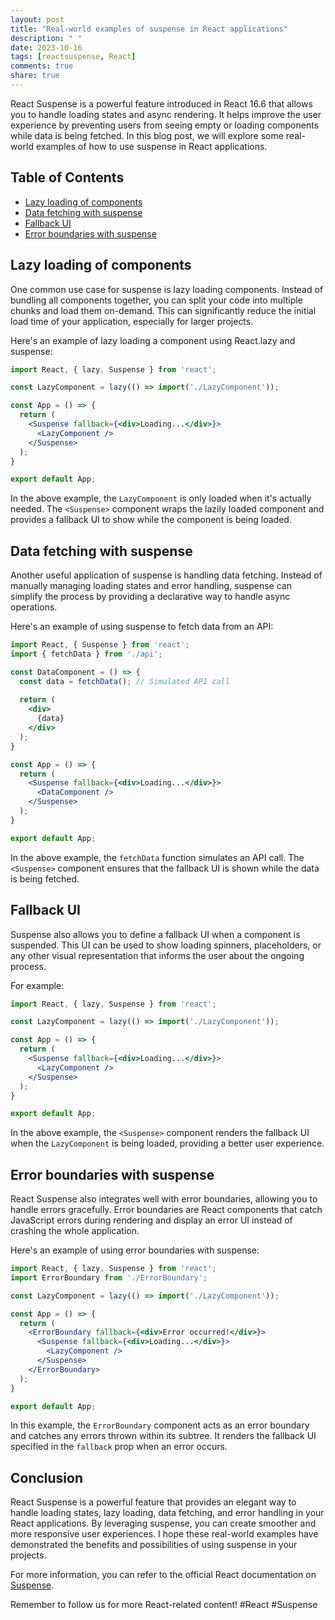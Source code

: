 ```yaml
---
layout: post
title: "Real-world examples of suspense in React applications"
description: " "
date: 2023-10-16
tags: [reactsuspense, React]
comments: true
share: true
---
```


React Suspense is a powerful feature introduced in React 16.6 that allows you to handle loading states and async rendering. It helps improve the user experience by preventing users from seeing empty or loading components while data is being fetched. In this blog post, we will explore some real-world examples of how to use suspense in React applications. 

## Table of Contents
- [Lazy loading of components](#lazy-loading-of-components)
- [Data fetching with suspense](#data-fetching-with-suspense)
- [Fallback UI](#fallback-ui)
- [Error boundaries with suspense](#error-boundaries-with-suspense)

## Lazy loading of components

One common use case for suspense is lazy loading components. Instead of bundling all components together, you can split your code into multiple chunks and load them on-demand. This can significantly reduce the initial load time of your application, especially for larger projects.

Here's an example of lazy loading a component using React.lazy and suspense:

```jsx
import React, { lazy, Suspense } from 'react';

const LazyComponent = lazy(() => import('./LazyComponent'));

const App = () => {
  return (
    <Suspense fallback={<div>Loading...</div>}>
      <LazyComponent />
    </Suspense>
  );
}

export default App;
```

In the above example, the `LazyComponent` is only loaded when it's actually needed. The `<Suspense>` component wraps the lazily loaded component and provides a fallback UI to show while the component is being loaded.

## Data fetching with suspense

Another useful application of suspense is handling data fetching. Instead of manually managing loading states and error handling, suspense can simplify the process by providing a declarative way to handle async operations.

Here's an example of using suspense to fetch data from an API:

```jsx
import React, { Suspense } from 'react';
import { fetchData } from './api';

const DataComponent = () => {
  const data = fetchData(); // Simulated API call
  
  return (
    <div>
      {data}
    </div>
  );
}

const App = () => {
  return (
    <Suspense fallback={<div>Loading...</div>}>
      <DataComponent />
    </Suspense>
  );
}

export default App;
```

In the above example, the `fetchData` function simulates an API call. The `<Suspense>` component ensures that the fallback UI is shown while the data is being fetched.

## Fallback UI

Suspense also allows you to define a fallback UI when a component is suspended. This UI can be used to show loading spinners, placeholders, or any other visual representation that informs the user about the ongoing process.

For example:

```jsx
import React, { lazy, Suspense } from 'react';

const LazyComponent = lazy(() => import('./LazyComponent'));

const App = () => {
  return (
    <Suspense fallback={<div>Loading...</div>}>
      <LazyComponent />
    </Suspense>
  );
}

export default App;
```

In the above example, the `<Suspense>` component renders the fallback UI when the `LazyComponent` is being loaded, providing a better user experience.

## Error boundaries with suspense

React Suspense also integrates well with error boundaries, allowing you to handle errors gracefully. Error boundaries are React components that catch JavaScript errors during rendering and display an error UI instead of crashing the whole application.

Here's an example of using error boundaries with suspense:

```jsx
import React, { lazy, Suspense } from 'react';
import ErrorBoundary from './ErrorBoundary';

const LazyComponent = lazy(() => import('./LazyComponent'));

const App = () => {
  return (
    <ErrorBoundary fallback={<div>Error occurred!</div>}>
      <Suspense fallback={<div>Loading...</div>}>
        <LazyComponent />
      </Suspense>
    </ErrorBoundary>
  );
}

export default App;
```

In this example, the `ErrorBoundary` component acts as an error boundary and catches any errors thrown within its subtree. It renders the fallback UI specified in the `fallback` prop when an error occurs.

## Conclusion

React Suspense is a powerful feature that provides an elegant way to handle loading states, lazy loading, data fetching, and error handling in your React applications. By leveraging suspense, you can create smoother and more responsive user experiences. I hope these real-world examples have demonstrated the benefits and possibilities of using suspense in your projects.

For more information, you can refer to the official React documentation on [Suspense](https://reactjs.org/docs/react-api.html#reactsuspense).

Remember to follow us for more React-related content! #React #Suspense